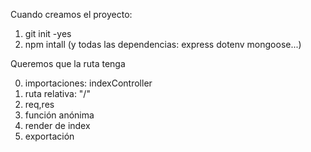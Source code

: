 
Cuando creamos el proyecto:
1. git  init  -yes
2. npm intall (y todas las dependencias: express dotenv mongoose...)



Queremos que la ruta tenga

0. importaciones: indexController
1. ruta relativa: "/"
2. req,res
3. función anónima
4. render de index
5. exportación

